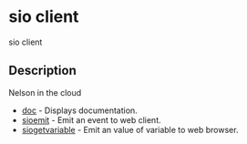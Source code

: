 

# sio client

sio client

## Description
Nelson in the cloud


* [doc](doc.md) - Displays documentation.
* [sioemit](sioemit.md) - Emit an event to web client.
* [siogetvariable](siogetvariable.md) - Emit an value of variable to web browser.



